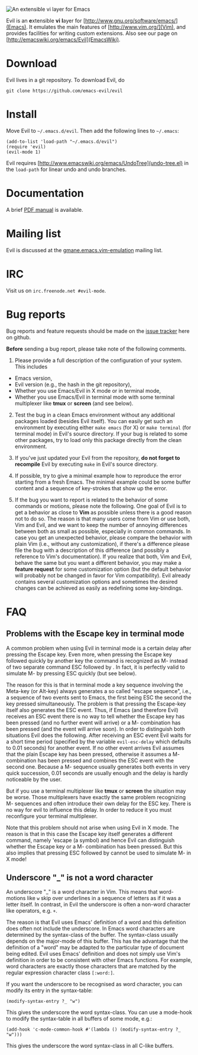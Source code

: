 ![An extensible vi layer for Emacs](https://raw.githubusercontent.com/emacs-evil/evil/master/doc/logo.png)

Evil is an **e**xtensible **vi** **l**ayer
for [http://www.gnu.org/software/emacs/](Emacs). It emulates the main features
of [http://www.vim.org/](Vim), and provides facilities for writing custom
extensions. Also see our page on [http://emacswiki.org/emacs/Evil](EmacsWiki).

# Download

Evil lives in a git repository. To download Evil, do

```
git clone https://github.com/emacs-evil/evil
```

# Install

Move Evil to `~/.emacs.d/evil`. Then add the following lines to `~/.emacs`:

```elisp
(add-to-list 'load-path "~/.emacs.d/evil")
(require 'evil)
(evil-mode 1)
```

Evil requires [http://www.emacswiki.org/emacs/UndoTree](undo-tree.el) in the
`load-path` for linear undo and undo branches.

# Documentation

A brief
[PDF manual](https://raw.githubusercontent.com/emacs-evil/evil/master/doc/logo.png) is
available.

# Mailing list

Evil is discussed at the
[gmane.emacs.vim-emulation](http://lists.ourproject.org/cgi-bin/mailman/listinfo/implementations-list)
mailing list.

# IRC

Visit us on `irc.freenode.net #evil-mode`.

# Bug reports

Bug reports and feature requests should be made on the
[issue tracker](https://github.com/emacs-evil/evil/issues) here on github.

**Before** sending a bug report, please take note of the following comments.

1. Please provide a full description of the configuration of your system. This includes

  - Emacs version,
  - Evil version (e.g., the hash in the git repository),
  - Whether you use Emacs/Evil in X mode or in terminal mode,
  - Whether you use Emacs/Evil in terminal mode with some terminal multiplexer
    like **tmux** or **screen** (and see below).

2. Test the bug in a clean Emacs environment without any additional packages
   loaded (besides Evil itself). You can easily get such an environment by
   executing either `make emacs` (for X) or `make terminal` (for terminal mode)
   in Evil's source directory. If your bug is related to some other packages,
   try to load only this package directly from the clean environment.

3. If you've just updated your Evil from the repository, **do not forget to
   recompile** Evil by executing `make` in Evil's source directory.

4. If possible, try to give a minimal example how to reproduce the error
   starting from a fresh Emacs. The minimal example could be some buffer content
   and a sequence of key-strokes that show up the error.

5. If the bug you want to report is related to the behavior of some commands or
   motions, please note the following. One goal of Evil is to get a behavior as
   close to **Vim** as possible unless there is a good reason not to do so. The
   reason is that many users come from Vim or use both, Vim and Evil, and we
   want to keep the number of annoying differences between both as small as
   possible, especially in common commands. In case you get an unexpected
   behavior, please compare the behavior with plain Vim (i.e., without any
   customization), if there's a difference please file the bug with a
   description of this difference (and possibly a reference to Vim's
   documentation). If you realize that both, Vim and Evil, behave the same but
   you want a different behavior, you may make a **feature request** for some
   customization option (but the default behavior will probably not be changed
   in favor for Vim compatibility). Evil already contains several customization
   options and sometimes the desired changes can be achieved as easily as
   redefining some key-bindings.

# FAQ

## Problems with the **Escape** key in terminal mode

A common problem when using Evil in terminal mode is a certain delay after
pressing the Escape key. Even more, when pressing the Escape key followed
quickly by another key the command is recognized as M-<key> instead of two
separate command ESC followed by <key>. In fact, it is perfectly valid to
simulate M-<key> by pressing ESC <key> quickly (but see below).

The reason for this is that in terminal mode a key sequence involving the
Meta-key (or Alt-key) always generates a so called "escape sequence", i.e., a
sequence of two events sent to Emacs, the first being ESC the second the key
pressed simultaneously. The problem is that pressing the Escape-key itself also
generates the ESC event. Thus, if Emacs (and therefore Evil) receives an ESC
event there is no way to tell whether the Escape key has been pressed (and no
further event will arrive) or a M-<key> combination has been pressed (and the
<key> event will arrive soon). In order to distinguish both situations Evil does
the following. After receiving an ESC event Evil waits for a short time period
(specified by the variable `evil-esc-delay` which defaults to 0.01 seconds) for
another event. If no other event arrives Evil assumes that the plain Escape key
has been pressed, otherwise it assumes a M-<key> combination has been pressed
and combines the ESC event with the second one. Because a M-<key> sequence
usually generates both events in very quick succession, 0.01 seconds are usually
enough and the delay is hardly noticeable by the user.

But if you use a terminal multiplexer like **tmux** or **screen** the situation
may be worse. Those multiplexers have exactly the same problem recognizing
M-<key> sequences and often introduce their own delay for the ESC key. There is
no way for evil to influence this delay. In order to reduce it you must
reconfigure your terminal multiplexer.

Note that this problem should not arise when using Evil in X mode. The reason is
that in this case the Escape key itself generates a different command, namely
'escape (a symbol) and hence Evil can distinguish whether the Escape key or a
M-<key> combination has been pressed. But this also implies that pressing ESC
followed by <key> cannot be used to simulate M-<key> in X mode!

## Underscore "_" is not a word character

An underscore "_" is a word character in Vim. This means that word-motions like
`w` skip over underlines in a sequence of letters as if it was a letter itself.
In contrast, in Evil the underscore is often a non-word character like
operators, e.g. `+`.

The reason is that Evil uses Emacs' definition of a word and this definition
does often not include the underscore. In Emacs word characters are determined
by the syntax-class of the buffer. The syntax-class usually depends on the
major-mode of this buffer. This has the advantage that the definition of a
"word" may be adapted to the particular type of document being edited. Evil uses
Emacs' definition and does not simply use Vim's definition in order to be
consistent with other Emacs functions. For example, word characters are exactly
those characters that are matched by the regular expression character class
`[:word:]`.

If you want the underscore to be recognised as word character, you can modify
its entry in the syntax-table:

```elisp
(modify-syntax-entry ?_ "w")
```

This gives the underscore the word syntax-class. You can use a mode-hook to
modify the syntax-table in all buffers of some mode, e.g.:

```elisp
(add-hook 'c-mode-common-hook #'(lambda () (modify-syntax-entry ?_ "w")))
```

This gives the underscore the word syntax-class in all C-like buffers.
